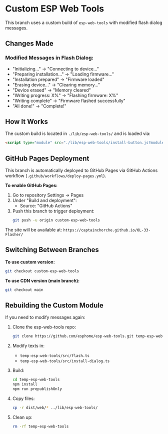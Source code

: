 # Custom ESP Web Tools

This branch uses a custom build of `esp-web-tools` with modified flash dialog messages.

## Changes Made

### Modified Messages in Flash Dialog:
- "Initializing..." → "Connecting to device..."
- "Preparing installation..." → "Loading firmware..."
- "Installation prepared" → "Firmware loaded"
- "Erasing device..." → "Clearing memory..."
- "Device erased" → "Memory cleared"
- "Writing progress: X%" → "Flashing firmware: X%"
- "Writing complete" → "Firmware flashed successfully"
- "All done!" → "Complete!"

## How It Works

The custom build is located in `./lib/esp-web-tools/` and is loaded via:
```html
<script type="module" src="./lib/esp-web-tools/install-button.js?module"></script>
```

## GitHub Pages Deployment

This branch is automatically deployed to GitHub Pages via GitHub Actions workflow (`.github/workflows/deploy-pages.yml`).

**To enable GitHub Pages:**
1. Go to repository Settings → Pages
2. Under "Build and deployment":
   - Source: "GitHub Actions"
3. Push this branch to trigger deployment:
   ```bash
   git push -u origin custom-esp-web-tools
   ```

The site will be available at: `https://captainchorche.github.io/OL-33-Flasher/`

## Switching Between Branches

**To use custom version:**
```bash
git checkout custom-esp-web-tools
```

**To use CDN version (main branch):**
```bash
git checkout main
```

## Rebuilding the Custom Module

If you need to modify messages again:

1. Clone the esp-web-tools repo:
   ```bash
   git clone https://github.com/esphome/esp-web-tools.git temp-esp-web-tools
   ```

2. Modify texts in:
   - `temp-esp-web-tools/src/flash.ts`
   - `temp-esp-web-tools/src/install-dialog.ts`

3. Build:
   ```bash
   cd temp-esp-web-tools
   npm install
   npm run prepublishOnly
   ```

4. Copy files:
   ```bash
   cp -r dist/web/* ../lib/esp-web-tools/
   ```

5. Clean up:
   ```bash
   rm -rf temp-esp-web-tools
   ```

